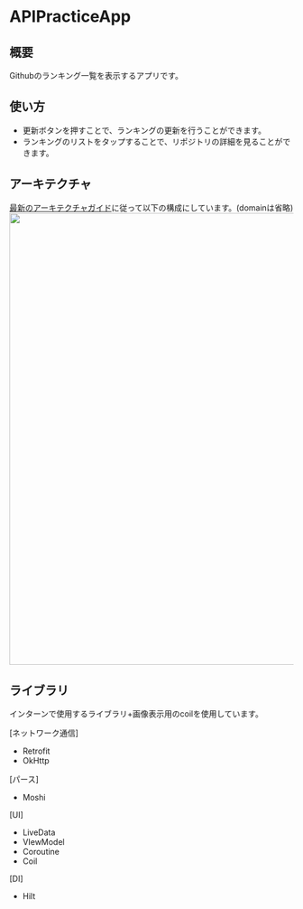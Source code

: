 # APIPracticeApp

## 概要
Githubのランキング一覧を表示するアプリです。

## 使い方
- 更新ボタンを押すことで、ランキングの更新を行うことができます。
- ランキングのリストをタップすることで、リポジトリの詳細を見ることができます。

## アーキテクチャ
[最新のアーキテクチャガイド](https://developer.android.com/jetpack/guide?hl=ja)に従って以下の構成にしています。(domainは省略)
<img src = "https://user-images.githubusercontent.com/83356340/187210959-3817c82f-749c-4897-b63e-0d591cb61812.jpg" width = "800">


## ライブラリ
インターンで使用するライブラリ+画像表示用のcoilを使用しています。

[ネットワーク通信]
- Retrofit
- OkHttp

[パース]
- Moshi

[UI]
- LiveData
- VIewModel
- Coroutine
- Coil

[DI]
- Hilt
